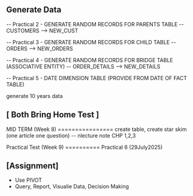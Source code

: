 Generate Data
--------
-- Practical 2 - GENERATE RANDOM RECORDS FOR PARENTS TABLE -- CUSTOMERS --> NEW_CUST 

-- Practical 3 - GENERATE RANDOM RECORDS FOR CHILD TABLE -- ORDERS --> NEW_ORDERS

-- Practical 4 - GENERATE RANDOM RECORDS FOR BRIDGE TABLE (ASSOCIATIVE ENTITY) -- ORDER_DETAILS --> NEW_DETAILS

-- Practical 5 - DATE DIMENSION TABLE (PROVIDE FROM DATE OF FACT TABLE) 

generate 10 years data



[ Both Bring Home Test ]
------------------------
MID TERM (Week 8) ================ create table, create star skim  (one article one question) -- nlecture note CHP 1,2,3

Practical Test (Week 9) ========== Practical 6 (29July2025)



[Assignment]
------------
- Use PIVOT 
- Query, Report, Visualie Data, Decision Making
